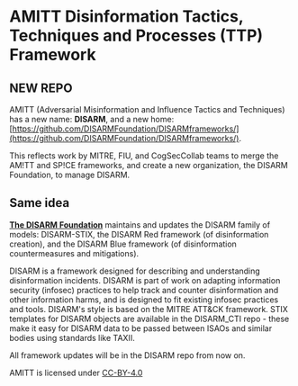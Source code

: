 # AMITT Disinformation Tactics, Techniques and Processes (TTP) Framework

## NEW REPO

AMITT (Adversarial Misinformation and Influence Tactics and Techniques) has a new name: **DISARM**, and a new home: [https://github.com/DISARMFoundation/DISARMframeworks/](https://github.com/DISARMFoundation/DISARMframeworks/). 

This reflects work by MITRE, FIU, and CogSecCollab teams to merge the AM!TT and SP!CE frameworks, and create a new organization, the DISARM Foundation, to manage DISARM.

## Same idea

**[The DISARM Foundation](https://www.disarm.foundation/)** maintains and updates the DISARM family of models: DISARM-STIX, the DISARM Red framework (of disinformation creation), and the DISARM Blue framework (of disinformation countermeasures and mitigations).  

DISARM is a framework designed for describing and understanding disinformation incidents. DISARM is part of work on adapting information security (infosec) practices to help track and counter disinformation and other information harms, and is designed to fit existing infosec practices and tools. DISARM's style is based on the MITRE ATT&CK framework. STIX templates for DISARM objects are available in the DISARM_CTI repo - these make it easy for DISARM data to be passed between ISAOs and similar bodies using standards like TAXII.

All framework updates will be in the DISARM repo from now on.    
  
AMITT is licensed under [CC-BY-4.0](LICENSE.md)
